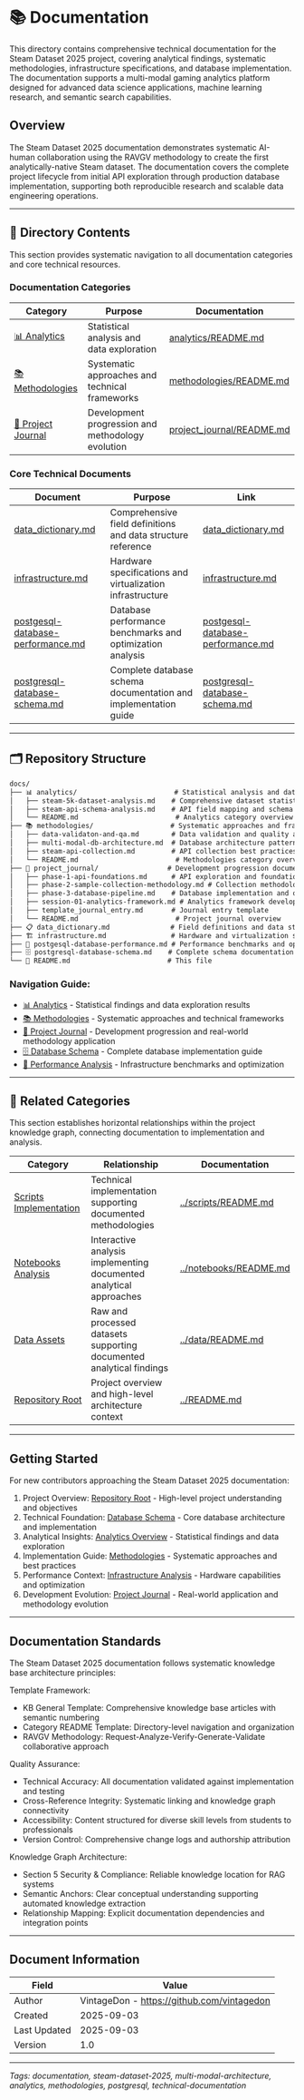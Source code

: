 <!--
---
title: "Documentation"
description: "Comprehensive documentation for Steam Dataset 2025, covering analytics, methodologies, infrastructure, and database implementation supporting 260,000+ Steam applications with multi-modal architecture"
author: "VintageDon - https://github.com/vintagedon"
ai_contributor: "Claude Sonnet 4"
date: "2025-09-03"
version: "1.0"
status: "Published"
tags:
- type: [directory-overview/documentation-hub/project-documentation]
- domain: [documentation/project-management/technical-documentation]
- tech: [steam-dataset-2025/postgresql/pgvector/documentation-architecture]
- phase: [phase-3]
related_documents:
- "[Repository Root](../README.md)"
- "[Scripts Documentation](../scripts/README.md)"
- "[Notebooks Documentation](../notebooks/README.md)"
---
-->

# 📚 Documentation

This directory contains comprehensive technical documentation for the Steam Dataset 2025 project, covering analytical findings, systematic methodologies, infrastructure specifications, and database implementation. The documentation supports a multi-modal gaming analytics platform designed for advanced data science applications, machine learning research, and semantic search capabilities.

## Overview

The Steam Dataset 2025 documentation demonstrates systematic AI-human collaboration using the RAVGV methodology to create the first analytically-native Steam dataset. The documentation covers the complete project lifecycle from initial API exploration through production database implementation, supporting both reproducible research and scalable data engineering operations.

---

## 📁 Directory Contents

This section provides systematic navigation to all documentation categories and core technical resources.

### Documentation Categories

| Category | Purpose | Documentation |
|--------------|-------------|-------------------|
| [📊 Analytics](analytics/) | Statistical analysis and data exploration | [analytics/README.md](analytics/README.md) |
| [📚 Methodologies](methodologies/) | Systematic approaches and technical frameworks | [methodologies/README.md](methodologies/README.md) |
| [📖 Project Journal](project_journal/) | Development progression and methodology evolution | [project_journal/README.md](project_journal/README.md) |

### Core Technical Documents

| Document | Purpose | Link |
|--------------|-------------|----------|
| [data_dictionary.md](data_dictionary.md) | Comprehensive field definitions and data structure reference | [data_dictionary.md](data_dictionary.md) |
| [infrastructure.md](infrastructure.md) | Hardware specifications and virtualization infrastructure | [infrastructure.md](infrastructure.md) |
| [postgesql-database-performance.md](postgesql-database-performance.md) | Database performance benchmarks and optimization analysis | [postgesql-database-performance.md](postgesql-database-performance.md) |
| [postgresql-database-schema.md](postgresql-database-schema.md) | Complete database schema documentation and implementation guide | [postgresql-database-schema.md](postgresql-database-schema.md) |

---

## 🗂️ Repository Structure

``` markdown
docs/
├── 📊 analytics/                        # Statistical analysis and data exploration
│   ├── steam-5k-dataset-analysis.md    # Comprehensive dataset statistical analysis
│   ├── steam-api-schema-analysis.md    # API field mapping and schema optimization
│   └── README.md                        # Analytics category overview
├── 📚 methodologies/                   # Systematic approaches and frameworks
│   ├── data-validaton-and-qa.md        # Data validation and quality assurance
│   ├── multi-modal-db-architecture.md  # Database architecture patterns
│   ├── steam-api-collection.md         # API collection best practices
│   └── README.md                        # Methodologies category overview
├── 📖 project_journal/                 # Development progression documentation
│   ├── phase-1-api-foundations.md      # API exploration and foundation work
│   ├── phase-2-sample-collection-methodology.md # Collection methodology development
│   ├── phase-3-database-pipeline.md    # Database implementation and optimization
│   ├── session-01-analytics-framework.md # Analytics framework development
│   ├── template_journal_entry.md       # Journal entry template
│   └── README.md                        # Project journal overview
├── 📋 data_dictionary.md               # Field definitions and data structures
├── 🏗️ infrastructure.md                # Hardware and virtualization specifications
├── 🚀 postgesql-database-performance.md # Performance benchmarks and optimization
├── 🗄️ postgresql-database-schema.md    # Complete schema documentation
└── 📖 README.md                        # This file
```

### Navigation Guide:

- [📊 Analytics](analytics/README.md) - Statistical findings and data exploration results
- [📚 Methodologies](methodologies/README.md) - Systematic approaches and technical frameworks
- [📖 Project Journal](project_journal/README.md) - Development progression and real-world methodology application
- [🗄️ Database Schema](postgresql-database-schema.md) - Complete database implementation guide
- [🚀 Performance Analysis](postgesql-database-performance.md) - Infrastructure benchmarks and optimization

---

## 🔗 Related Categories

This section establishes horizontal relationships within the project knowledge graph, connecting documentation to implementation and analysis.

| Category | Relationship | Documentation |
|--------------|------------------|-------------------|
| [Scripts Implementation](../scripts/README.md) | Technical implementation supporting documented methodologies | [../scripts/README.md](../scripts/README.md) |
| [Notebooks Analysis](../notebooks/README.md) | Interactive analysis implementing documented analytical approaches | [../notebooks/README.md](../notebooks/README.md) |
| [Data Assets](../data/README.md) | Raw and processed datasets supporting documented analytical findings | [../data/README.md](../data/README.md) |
| [Repository Root](../README.md) | Project overview and high-level architecture context | [../README.md](../README.md) |

---

## Getting Started

For new contributors approaching the Steam Dataset 2025 documentation:

1. Project Overview: [Repository Root](../README.md) - High-level project understanding and objectives
2. Technical Foundation: [Database Schema](postgresql-database-schema.md) - Core database architecture and implementation
3. Analytical Insights: [Analytics Overview](analytics/README.md) - Statistical findings and data exploration
4. Implementation Guide: [Methodologies](methodologies/README.md) - Systematic approaches and best practices
5. Performance Context: [Infrastructure Analysis](postgesql-database-performance.md) - Hardware capabilities and optimization
6. Development Evolution: [Project Journal](project_journal/README.md) - Real-world application and methodology evolution

---

## Documentation Standards

The Steam Dataset 2025 documentation follows systematic knowledge base architecture principles:

Template Framework:

- KB General Template: Comprehensive knowledge base articles with semantic numbering
- Category README Template: Directory-level navigation and organization
- RAVGV Methodology: Request-Analyze-Verify-Generate-Validate collaborative approach

Quality Assurance:

- Technical Accuracy: All documentation validated against implementation and testing
- Cross-Reference Integrity: Systematic linking and knowledge graph connectivity
- Accessibility: Content structured for diverse skill levels from students to professionals
- Version Control: Comprehensive change logs and authorship attribution

Knowledge Graph Architecture:

- Section 5 Security & Compliance: Reliable knowledge location for RAG systems
- Semantic Anchors: Clear conceptual understanding supporting automated knowledge extraction
- Relationship Mapping: Explicit documentation dependencies and integration points

---

## Document Information

| Field | Value |
|-----------|-----------|
| Author | VintageDon - <https://github.com/vintagedon> |
| Created | 2025-09-03 |
| Last Updated | 2025-09-03 |
| Version | 1.0 |

---
*Tags: documentation, steam-dataset-2025, multi-modal-architecture, analytics, methodologies, postgresql, technical-documentation*
